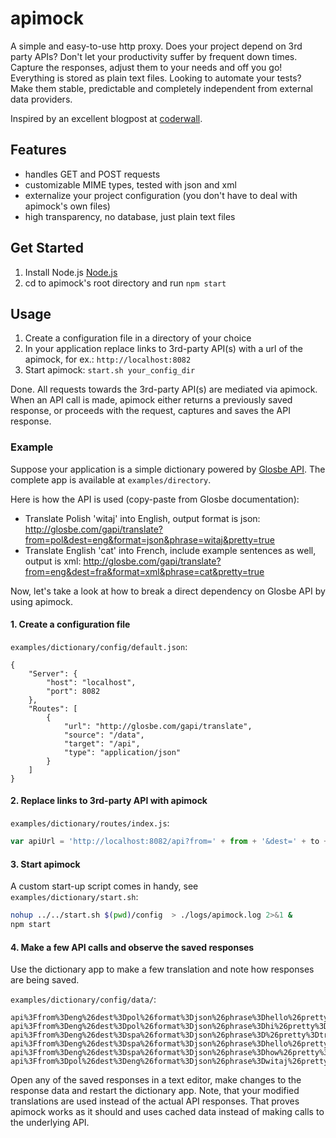 apimock
=======

A simple and easy-to-use http proxy. Does your project depend on 3rd party APIs? Don't let your productivity suffer by frequent down times. Capture the responses, adjust them to your needs and off you go! Everything is stored as plain text files. Looking to automate your tests? Make them stable, predictable and completely independent from external data providers.

Inspired by an excellent blogpost at [coderwall](https://coderwall.com/p/ss80vw).

Features
--------
* handles GET and POST requests
* customizable MIME types, tested with json and xml
* externalize your project configuration (you don't have to deal with apimock's own files)
* high transparency, no database, just plain text files

Get Started
-----------
1. Install Node.js [Node.js](http://nodejs.org)
2. cd to apimock's root directory and run `npm start`

Usage
-----
1. Create a configuration file in a directory of your choice
2. In your application replace links to 3rd-party API(s) with a url of the apimock, for ex.:  `http://localhost:8082`
3. Start apimock:  `start.sh your_config_dir`

Done. All requests towards the 3rd-party API(s) are mediated via apimock. When an API call is made, apimock either returns a previously saved response, or proceeds with the request, captures and saves the API response.

### Example
Suppose your application is a simple dictionary powered by [Glosbe API](http://glosbe.com/a-api). The complete app is available at `examples/directory`.

Here is how the API is used (copy-paste from Glosbe documentation):
* Translate Polish 'witaj' into English, output format is json: http://glosbe.com/gapi/translate?from=pol&dest=eng&format=json&phrase=witaj&pretty=true
* Translate English 'cat' into French, include example sentences as well, output is xml: http://glosbe.com/gapi/translate?from=eng&dest=fra&format=xml&phrase=cat&pretty=true

Now, let's take a look at how to break a direct dependency on Glosbe API by using apimock.

#### 1. Create a configuration file
`examples/dictionary/config/default.json`:
```
{
    "Server": {
        "host": "localhost",
        "port": 8082
    },
    "Routes": [
        {
            "url": "http://glosbe.com/gapi/translate",
            "source": "/data",
            "target": "/api",
            "type": "application/json"
        }
    ]
}
```

#### 2. Replace links to 3rd-party API with apimock
`examples/dictionary/routes/index.js`:

```javascript
var apiUrl = 'http://localhost:8082/api?from=' + from + '&dest=' + to + '&format=json&phrase=' + word + '&pretty=true';
```

#### 3. Start apimock
A custom start-up script comes in handy, see `examples/dictionary/start.sh`:

```bash
nohup ../../start.sh $(pwd)/config  > ./logs/apimock.log 2>&1 &
npm start
```

#### 4. Make a few API calls and observe the saved responses
Use the dictionary app to make a few translation and note how responses are being saved.

`examples/dictionary/config/data/`:
```
api%3Ffrom%3Deng%26dest%3Dpol%26format%3Djson%26phrase%3Dhello%26pretty%3Dtrue
api%3Ffrom%3Deng%26dest%3Dpol%26format%3Djson%26phrase%3Dhi%26pretty%3Dtrue
api%3Ffrom%3Deng%26dest%3Dspa%26format%3Djson%26phrase%3D%26pretty%3Dtrue
api%3Ffrom%3Deng%26dest%3Dspa%26format%3Djson%26phrase%3Dhello%26pretty%3Dtrue
api%3Ffrom%3Deng%26dest%3Dspa%26format%3Djson%26phrase%3Dhow%26pretty%3Dtrue
api%3Ffrom%3Dpol%26dest%3Deng%26format%3Djson%26phrase%3Dwitaj%26pretty%3Dtrue
```
Open any of the saved responses in a text editor, make changes to the response data and restart the dictionary app. Note, that your modified translations are used instead of the actual API responses. That proves apimock works as it should and uses cached data instead of making calls to the underlying API.

